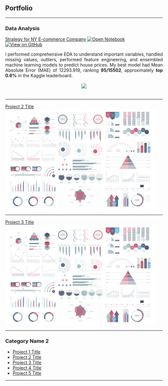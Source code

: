 ## Portfolio

---

### Data Analysis
[Strategy for NY E-commerce Company](https://github.com/smilycj/smilycj.github.io/blob/main/projects/NY-E-commerce-Company.html)
[![Open Notebook](https://img.shields.io/badge/Jupyter-Open_Notebook-blue?logo=Jupyter)](projects/NY-E-commerce-Company.html)
[![View on GitHub](https://img.shields.io/badge/GitHub-View_on_GitHub-blue?logo=GitHub)](https://github.com/smilycj/smilycj.github.io/blob/main/projects/NY-E-commerce-Company.ipynb)

<div style="text-align: justify">I performed comprehensive EDA to understand important variables, handled missing values, outliers, performed feature engineering, and ensembled machine learning models to predict house prices. My best model had Mean Absolute Error (MAE) of 12293.919, ranking <b>95/15502</b>, approximately <b>top 0.6%</b> in the Kaggle leaderboard.</div>
<br>
<center><img src="images/NY E-commerce"/></center>
<br>


---
[Project 2 Title](/pdf/sample_presentation.pdf)
<img src="images/dummy_thumbnail.jpg?raw=true"/>

---
[Project 3 Title](http://example.com/)
<img src="images/dummy_thumbnail.jpg?raw=true"/>

---

### Category Name 2

- [Project 1 Title](http://example.com/)
- [Project 2 Title](http://example.com/)
- [Project 3 Title](http://example.com/)
- [Project 4 Title](http://example.com/)
- [Project 5 Title](http://example.com/)

---


